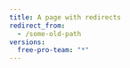 ```yaml
---
title: A page with redirects
redirect_from:
  - /some-old-path
versions:
  free-pro-team: "*"
---
```

